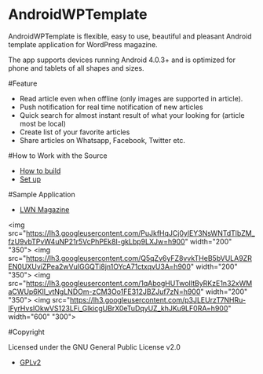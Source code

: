 # AndroidWPTemplate

AndroidWPTemplate is flexible, easy to use, beautiful and pleasant Android template application for WordPress magazine.

The app supports devices running Android 4.0.3+ and is optimized for phone and tablets of all shapes and sizes.

#Feature

* Read article even when offline (only images are supported in article).
* Push notification for real time notification of new articles
* Quick search for almost instant result of what your looking for (article most be local)
* Create list of your favorite articles
* Share articles on Whatsapp, Facebook, Twitter etc.

#How to Work with the Source

* [How to build](https://github.com/murielK/AndroidWPTemplate/blob/master/BUILDING.md)
* [Set up](https://github.com/murielK/AndroidWPTemplate/blob/master/SETUP.md)

#Sample Application

* [LWN Magazine](https://play.google.com/store/apps/details?id=hr.mk.wpmagazine.lwn)

<img src="https://lh3.googleusercontent.com/PuJkfHqJCj0ylEY3NsWNTdTlbZM_fzU9vbTPvW4uNP21r5VcPhPEk8I-gkLbp9LXJw=h900" width="200" "350"> <img src="https://lh3.googleusercontent.com/Q5qZv6yFZ8vvkTHeB5bVULA9ZREN0UXUviZPea2wVuIGGQTi8jn1OYcA71ctxqvU3A=h900" width="200" "350"> <img src="https://lh3.googleusercontent.com/1qAbogHUTwolItByRKzE1n32xWMaCWUp6KlI_vtNgLNDOm-zCM3Oo1FE312JBZJuf7zN=h900" width="200" "350"> 
<img src="https://lh3.googleusercontent.com/p3JLEUrzT7NHRu-lFyrHvsIOkwVS123LFi_GlkicgUBrX0eTuDqyUZ_khJKu9LF0RA=h900" width="600" "300"> 


#Copyright

Licensed under the GNU General Public License v2.0

* [GPLv2](https://github.com/murielK/AndroidWPTemplate/blob/master/LICENSE.md)

